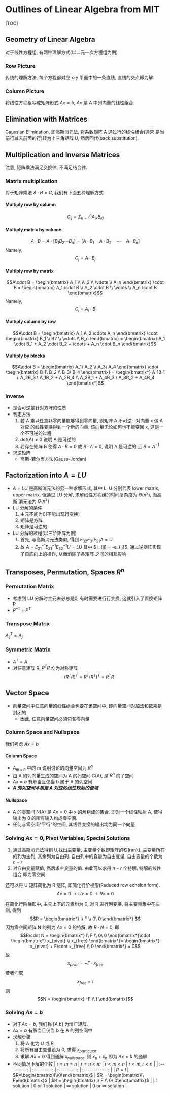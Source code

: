 # Outlines of Linear Algebra from MIT

[TOC]

## Geometry of Linear Algebra

对于线性方程组, 有两种理解方式(以二元一次方程组为例)

### Row Picture

传统的理解方法, 每个方程都对应 x-y 平面中的一条直线, 直线的交点即为解.

### Column Picture

将线性方程组写成矩阵形式 $Ax=b$, $Ax$ 是 A 中列向量的线性组合.

## Elimination with Matrices

Gaussian Elimination, 即高斯消元法, 将系数矩阵 A 通过行的线性组合(通常
是当前行减去前面的行)转为上三角矩阵 U, 然后回代(back substitution).

## Multiplication and Inverse Matrices

注意, 矩阵乘法满足交换律, 不满足结合律.

### Matrix multiplication

对于矩阵乘法 $A\cdot B = C$, 我们有下面五种理解方式

#### Multiply row by column

$$C_{ij} = \Sigma_{k=1}^nA_{ik}B_{kj}$$

#### Multiply matrix by column

$$A\cdot B = A \cdot [B_1 B_2 \cdots B_n] = [A \cdot B_1 \quad A \cdot B_2 \quad \cdots \quad A \cdot B_n]$$
Namely,$$C_{j} = A\cdot B_j$$

#### Multiply row by matrix

$$A\cdot B = 
\begin{bmatrix}
    A_1 \\ A_2 \\ \vdots \\ A_n
\end{bmatrix} \cdot B = 
\begin{bmatrix}
    A_1 \cdot B \\ A_2 \cdot B \\ \vdots \\ A_n \cdot B
\end{bmatrix}$$
Namely, $$C_i = A_i \cdot B$$

#### Multiply column by row

$$A\cdot B = 
\begin{bmatrix}
    A_1 A_2 \cdots A_n
\end{bmatrix} \cdot
\begin{bmatrix}
    B_1 \\ B2 \\ \vdots \\ B_n
\end{bmatrix} = 
\begin{bmatrix}
    A_1 \cdot B_1 + A_2 \cdot B_2 + \cdots + A_n \cdot B_n
\end{bmatrix}$$

#### Multiply by blocks

$$A\cdot B = 
\begin{bmatrix}
    A_1\ A_2 \\ A_3\ A_4
\end{bmatrix} \cdot
\begin{bmatrix}
    B_1\ B_2 \\ B_3\ B_4
\end{bmatrix} =
\begin{bmatrix*}
    A_1B_1 + A_2B_3 \ A_1B_2 + A_2B_4 \\
    A_3B_1 + A_4B_3 \ A_3B_2 + A_4B_4
\end{bmatrix*}$$

### Inverse

* 是否可逆是针对方阵的性质
* 判定方法
    1. 若 A 乘以任意非零向量能够得到零向量, 则矩阵 A 不可逆--对向量 x 做 A 对应
    的线性变换得到一个新的向量, 该向量无论如何也不能变回 x, 这是一个不可逆的过程
    2. $det(A) \neq 0$ 说明 A 是可逆的
    3. 若存在矩阵 B 使得 $A\cdot B = 0$ 或 $B\cdot A = 0$, 说明 A 是可逆的
    且 $B = A^{-1}$
* 求逆矩阵
    * 高斯-若尔当方法(Gauss-Jordan)

## Factorization into $A=LU$

* $A=LU$ 是高斯消元法的另一种求解形式, 其中 L, U 分别代表 lower matrix, upper
    matrix. 但通过 LU 分解, 求解线性方程组的时间复杂度为 $\Theta(n^2)$, 而高斯
    消元法为 $\Theta(n^3)$
* LU 分解的条件
    1. 主元不能为0(不能出现行变换)
    2. 矩阵是方阵
    3. 矩阵是可逆的
* LU 分解的过程(以三阶矩阵为例)
    1. 首先, 与高斯消元法类似, 得到 $E_{32}E_{31}E_{21}A = U$
    2. 故 $A = E_{21}^{-1}E_{31}^{-1}E_{32}^{-1}U = LU$
    其中 $ l_{ij} = -e_{ij}$, 通过逆矩阵实现了自底向上的操作, 从而消除了各矩阵
    之间的相互影响

## Transposes, Permutation, Spaces $R^n$

### Permutation Matrix

* 考虑到 LU 分解时主元未必总是0, 有时需要进行行变换, 这就引入了置换矩阵 P
* $P^{-1} = P^T$

### Transpose Matrix

$A^T_{ij} = A_{ji}$

### Symmetric Matrix

* $A^T = A$
* 对任意矩阵 R, $R^TR$ 均为对称矩阵$$(R^TR)^T = R^T(R^T)^T=R^TR$$

## Vector Space

* 向量空间中任意向量的线性组合也要在该空间中, 即向量空间对加法和数乘是封闭的
    * 因此, 任意向量空间必须包含零向量

### Column Space and Nullspace

我们考虑 $Ax = b$

#### Column Space

* $A_{m\times n}$ 中的 m 说明讨论的向量空间为 $R^n$
* 由 A 的列向量生成的空间为 A 的列空间 C(A), 是 $R^n$ 的子空间
* $Ax = b$ 有解当且仅当 b 属于 A 的列空间
* ***A 的列空间本质是 A 对应的线性映射的值域***

#### Nullspace

* A 的零空间 N(A) 是 $Ax = 0$ 中 x 的解组成的集合. 即对一个线性映射 A,
  使得输出为 0 的所有输入构成零空间.
* 任何与零空间"平行"的空间, 其线性变换的输出均为同一个向量

### Solving $Ax=0$, Pivot Variables, Special Solutions

1. 通过高斯消元法得到 U,找出主变量, 主变量个数即矩阵的秩(rank), 主变量所在的列为主列, 其余列为自由列.
自由列中的变量为自由变量, 自由变量的个数为 $n-r$
2. 对自由变量赋值, 然后求主变量的值. 由此可以求得 $n-r$ 个特解, 特解的线性组合
即为零空间

还可以将 U 矩阵简化为 R 矩阵, 即简化行阶梯形(Reduced row echelon form). $$Ax=0\to Ux=0\to Rx=0$$

在简化行阶梯形中, 主元上下的元素均为 0, 对 R 进行列变换, 将主变量集中在左侧, 得到
$$R =
\begin{bmatrix*}
I\ F \\ 0\ 0
\end{bmatrix*}
$$
因为零空间矩阵 N 的列为 $Ax=0$ 的特解, 故 $R\cdot N = 0$, 即
$$R\cdot N =
\begin{bmatrix*}
    I\ F \\ 0\ 0
\end{bmatrix*}\cdot
\begin{bmatrix*}
    x_{pivot} \\ x_{free}
\end{bmatrix*}=
\begin{bmatrix*}
    x_{pivot} + F\cdot x_{free} \\ 0
\end{bmatrix*} = 0$$
故$$x_{pivot} = -F\cdot x_{free}$$
若我们取$$x_{free} = I$$
则$$N =
\begin{bmatrix}
-F \\ I
\end{bmatrix}$$

### Solving $Ax=b$

* 对于$Ax=b$, 我们称 $[A\ b]$ 为增广矩阵.
* $Ax=b$ 有解当且仅当 b 在 A 的列空间中
* 求解步骤
    1. 将 A 化为 U 或 R
    2. 将所有自由变量设为 0, 求得 $x_{particular}$
    3. 求解 $Ax=0$ 得到通解 $x_{nullspace}$, 则 $x_p + x_n$ 即为 $Ax=b$
    的通解
* 不同情况下解的个数
    | $r = m = n$ | $r = n < m$ | $r < m < n$ | $r < m, r < n$ |
    | :---------: | :---------: | :---------: | :------------: |
    | $R = I$     | $R=\begin{bmatrix}I\\0\end{bmatrix}$ | $R = \begin{bmatrix}I\ F\end{bmatrix}$ | $R = \begin{bmatrix} I\ F \\ 0\ 0\end{bmatrix}$ |
    | 1 solution | 0 or 1 solution | $\infty$ solution | 0 or $\infty$ solution |
